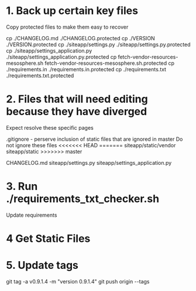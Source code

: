 
# 1. Back up certain key files

Copy protected files to make them easy to recover

cp ./CHANGELOG.md ./CHANGELOG.protected
cp ./VERSION ./VERSION.protected
cp ./siteapp/settings.py ./siteapp/settings.py.protected
cp ./siteapp/settings_application.py ./siteapp/settings_application.py.protected
cp fetch-vendor-resources-mesosphere.sh fetch-vendor-resources-mesosphere.sh.protected
cp ./requirements.in ./requirements.in.protected
cp ./requirements.txt ./requirements.txt.protected


# 2. Files that will need editing because they have diverged

Expect resolve these specific pages

.gitignore - perserve inclusion of static files that are ignored in master
    Do not ignore these files
    <<<<<<< HEAD
    =======
    siteapp/static/vendor
    siteapp/static
    >>>>>>> master

CHANGELOG.md
siteapp/settings.py
siteapp/settings_application.py


# 3. Run ./requirements_txt_checker.sh 

Update requirements

# 4 Get Static Files

# 5. Update tags

git tag -a v0.9.1.4 -m "version 0.9.1.4"
git push origin --tags

